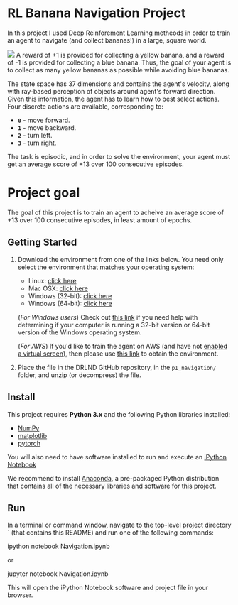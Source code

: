 ﻿# RL Banana Navigation Project

In this project I used Deep Reinforement Learning metheods in order to train an agent to navigate (and collect bananas!) in a large, square world.

![](https://user-images.githubusercontent.com/10624937/42135619-d90f2f28-7d12-11e8-8823-82b970a54d7e.gif)
A reward of +1 is provided for collecting a yellow banana, and a reward of -1 is provided for collecting a blue banana. Thus, the goal of your agent is to collect as many yellow bananas as possible while avoiding blue bananas.

The state space has 37 dimensions and contains the agent's velocity, along with ray-based perception of objects around agent's forward direction. Given this information, the agent has to learn how to best select actions. Four discrete actions are available, corresponding to:

-   **`0`**  - move forward.
-   **`1`**  - move backward.
-   **`2`**  - turn left.
-   **`3`**  - turn right.

The task is episodic, and in order to solve the environment, your agent must get an average score of +13 over 100 consecutive episodes.
# Project goal

The goal of this project is to train an agent to acheive an average score of +13 over 100 consecutive episodes, in least amount of epochs.

## Getting Started

1.  Download the environment from one of the links below. You need only select the environment that matches your operating system:
    
    -   Linux:  [click here](https://s3-us-west-1.amazonaws.com/udacity-drlnd/P1/Banana/Banana_Linux.zip)
    -   Mac OSX:  [click here](https://s3-us-west-1.amazonaws.com/udacity-drlnd/P1/Banana/Banana.app.zip)
    -   Windows (32-bit):  [click here](https://s3-us-west-1.amazonaws.com/udacity-drlnd/P1/Banana/Banana_Windows_x86.zip)
    -   Windows (64-bit):  [click here](https://s3-us-west-1.amazonaws.com/udacity-drlnd/P1/Banana/Banana_Windows_x86_64.zip)
    
    (_For Windows users_) Check out  [this link](https://support.microsoft.com/en-us/help/827218/how-to-determine-whether-a-computer-is-running-a-32-bit-version-or-64)  if you need help with determining if your computer is running a 32-bit version or 64-bit version of the Windows operating system.
    
    (_For AWS_) If you'd like to train the agent on AWS (and have not  [enabled a virtual screen](https://github.com/Unity-Technologies/ml-agents/blob/master/docs/Training-on-Amazon-Web-Service.md)), then please use  [this link](https://s3-us-west-1.amazonaws.com/udacity-drlnd/P1/Banana/Banana_Linux_NoVis.zip)  to obtain the environment.
    
2.  Place the file in the DRLND GitHub repository, in the  `p1_navigation/`  folder, and unzip (or decompress) the file.

## Install

This project requires  **Python 3.x**  and the following Python libraries installed:

-   [NumPy](http://www.numpy.org/)
-   [matplotlib](http://matplotlib.org/)
-   [pytorch](https://pytorch.org/)

You will also need to have software installed to run and execute an  [iPython Notebook](http://ipython.org/notebook.html)

We recommend to install  [Anaconda](https://www.continuum.io/downloads), a pre-packaged Python distribution that contains all of the necessary libraries and software for this project.
## Run

In a terminal or command window, navigate to the top-level project directory  `  (that contains this README) and run one of the following commands:

ipython notebook Navigation.ipynb

or

jupyter notebook Navigation.ipynb

This will open the iPython Notebook software and project file in your browser.


